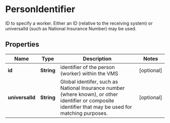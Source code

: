 

# PersonIdentifier

ID to specify a worker. Either an ID (relative to the receiving system) or universalId (such as National Insurance Number) may be used.
## Properties

Name | Type | Description | Notes
------------ | ------------- | ------------- | -------------
**id** | **String** | identifier of the person (worker) within the VMS |  [optional]
**universalId** | **String** | Global identifer, such as National Insurance number (where known), or other identifier or composite identifier that may be used for matching purposes. |  [optional]



